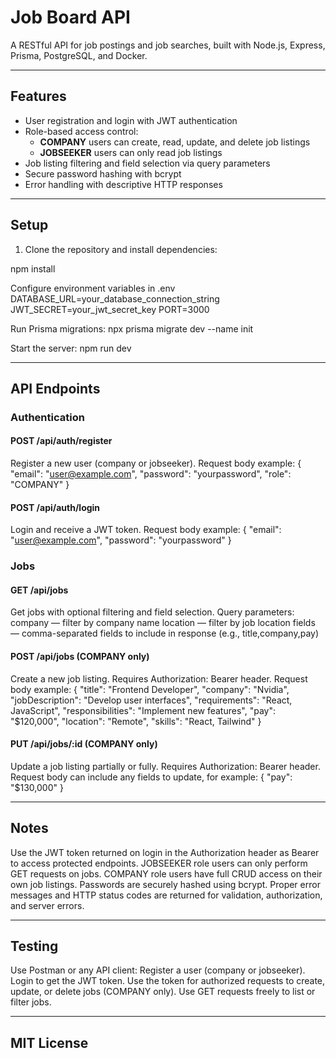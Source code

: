 # Job Board API

A RESTful API for job postings and job searches, built with Node.js, Express, Prisma, PostgreSQL, and Docker.

---

## Features

- User registration and login with JWT authentication
- Role-based access control:
  - **COMPANY** users can create, read, update, and delete job listings
  - **JOBSEEKER** users can only read job listings
- Job listing filtering and field selection via query parameters
- Secure password hashing with bcrypt
- Error handling with descriptive HTTP responses

---

## Setup

1. Clone the repository and install dependencies:


npm install


Configure environment variables in .env
DATABASE_URL=your_database_connection_string
JWT_SECRET=your_jwt_secret_key
PORT=3000

Run Prisma migrations:
npx prisma migrate dev --name init

Start the server:
npm run dev

---

## API Endpoints
### Authentication

#### POST /api/auth/register
Register a new user (company or jobseeker).
Request body example:
{
  "email": "user@example.com",
  "password": "yourpassword",
  "role": "COMPANY"
}

#### POST /api/auth/login
Login and receive a JWT token.
Request body example:
{
  "email": "user@example.com",
  "password": "yourpassword"
}

### Jobs
#### GET /api/jobs
Get jobs with optional filtering and field selection.
Query parameters:
company — filter by company name
location — filter by job location
fields — comma-separated fields to include in response (e.g., title,company,pay)

#### POST /api/jobs (COMPANY only)
Create a new job listing.
Requires Authorization: Bearer <token> header.
Request body example:
{
  "title": "Frontend Developer",
  "company": "Nvidia",
  "jobDescription": "Develop user interfaces",
  "requirements": "React, JavaScript",
  "responsibilities": "Implement new features",
  "pay": "$120,000",
  "location": "Remote",
  "skills": "React, Tailwind"
}

#### PUT /api/jobs/:id (COMPANY only)
Update a job listing partially or fully.
Requires Authorization: Bearer <token> header.
Request body can include any fields to update, for example:
{
  "pay": "$130,000"
}

---

## Notes
Use the JWT token returned on login in the Authorization header as Bearer <token> to access protected endpoints.
JOBSEEKER role users can only perform GET requests on jobs.
COMPANY role users have full CRUD access on their own job listings.
Passwords are securely hashed using bcrypt.
Proper error messages and HTTP status codes are returned for validation, authorization, and server errors.

---

## Testing
Use Postman or any API client:
Register a user (company or jobseeker).
Login to get the JWT token.
Use the token for authorized requests to create, update, or delete jobs (COMPANY only).
Use GET requests freely to list or filter jobs.

---

## MIT License
